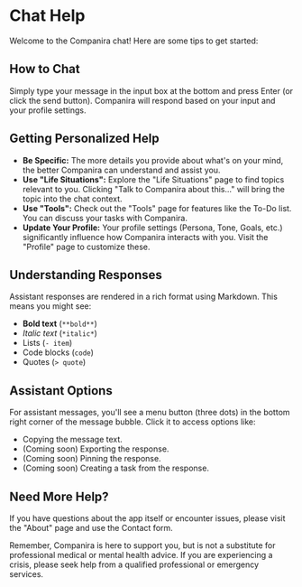 # Chat Help

Welcome to the Companira chat! Here are some tips to get started:

## How to Chat

Simply type your message in the input box at the bottom and press Enter (or click the send button). Companira will respond based on your input and your profile settings.

## Getting Personalized Help

*   **Be Specific:** The more details you provide about what's on your mind, the better Companira can understand and assist you.
*   **Use "Life Situations":** Explore the "Life Situations" page to find topics relevant to you. Clicking "Talk to Companira about this..." will bring the topic into the chat context.
*   **Use "Tools":** Check out the "Tools" page for features like the To-Do list. You can discuss your tasks with Companira.
*   **Update Your Profile:** Your profile settings (Persona, Tone, Goals, etc.) significantly influence how Companira interacts with you. Visit the "Profile" page to customize these.

## Understanding Responses

Assistant responses are rendered in a rich format using Markdown. This means you might see:
*   **Bold text** (`**bold**`)
*   *Italic text* (`*italic*`)
*   Lists (`- item`)
*   Code blocks (```code```)
*   Quotes (`> quote`)

## Assistant Options

For assistant messages, you'll see a menu button (three dots) in the bottom right corner of the message bubble. Click it to access options like:
*   Copying the message text.
*   (Coming soon) Exporting the response.
*   (Coming soon) Pinning the response.
*   (Coming soon) Creating a task from the response.

## Need More Help?

If you have questions about the app itself or encounter issues, please visit the "About" page and use the Contact form.

Remember, Companira is here to support you, but is not a substitute for professional medical or mental health advice. If you are experiencing a crisis, please seek help from a qualified professional or emergency services.
